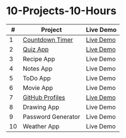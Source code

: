 # 10-Projects-10-Hours

| # | Project | Live Demo |
| --- | ----------- | --- |
| 1 | [Countdown Timer](https://github.com/akj0712/10-Projects-10-Hours/tree/master/Countdown-Timer) | [Live Demo](https://akj0712-countdown-timer.netlify.app/) | 
| 2 | [Quiz App](https://github.com/akj0712/10-Projects-10-Hours/tree/master/Quiz-App) | [Live Demo](https://akj0712-quiz-app.netlify.app/) | 
| 3 | Recipe App | Live Demo | 
| 4 | Notes App | Live Demo | 
| 5 | ToDo App | Live Demo | 
| 6 | Movie App | Live Demo | 
| 7 | [GitHub Profiles](https://github.com/akj0712/10-Projects-10-Hours/tree/master/GitHub-Profiles) | [Live Demo](https://akj0712-github-profiles.netlify.app/) | 
| 8 | Drawing App | Live Demo | 
| 9 | Password Generator | Live Demo | 
| 10 | Weather App | Live Demo | 
